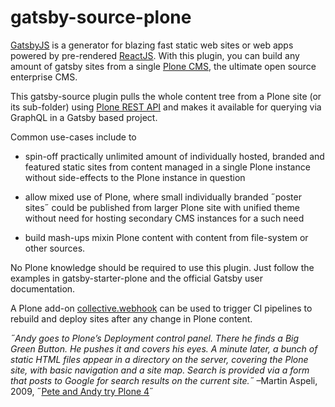 # gatsby-source-plone

[GatsbyJS](https://www.gatsbyjs.org/) is a generator for blazing fast static web sites or web apps powered by pre-rendered [ReactJS](https://reactjs.org/). With this plugin, you can build any amount of gatsby sites from a single [Plone CMS](https://plone.org/), the ultimate open source enterprise CMS.

This gatsby-source plugin pulls the whole content tree from a Plone site (or its sub-folder) using [Plone REST API](https://plonerestapi.readthedocs.io/en/latest/) and makes it available for querying via GraphQL in a Gatsby based project.

Common use-cases include to

* spin-off practically unlimited amount of individually hosted, branded and featured static sites from content managed in a single Plone instance without side-effects to the Plone instance in question

* allow mixed use of Plone, where small individually branded ˝poster sites˝ could be published from larger Plone site with unified theme without need for hosting secondary CMS instances for a such need

* build mash-ups mixin Plone content with content from file-system or other sources.

No Plone knowledge should be required to use this plugin. Just follow the examples in gatsby-starter-plone and the official Gatsby user documentation.

A Plone add-on [collective.webhook](https://pypi.org/project/collective.webhook/) can be used to trigger CI pipelines to rebuild and deploy sites after any change in Plone content.

_˝Andy goes to Plone’s Deployment control panel. There he finds a Big Green Button.
He pushes it and covers his eyes. A minute later, a bunch of static HTML files appear in a directory on the server, covering the Plone site, with basic navigation and a site map. Search is provided via a form that posts to Google for search results on the current site.˝_ –Martin Aspeli, 2009, ˝[Pete and Andy try Plone 4](http://www.martinaspeli.net/articles/pete-and-andy-try-plone-4)˝
